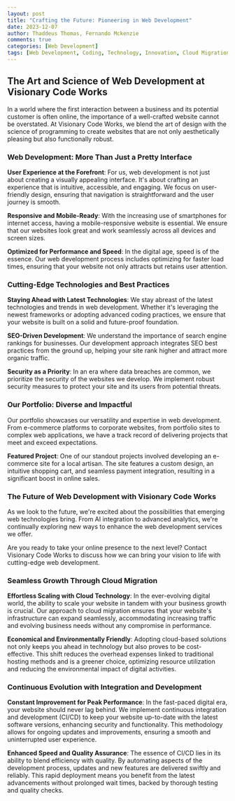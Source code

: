 ```yaml
---
layout: post
title: "Crafting the Future: Pioneering in Web Development"
date: 2023-12-07
author: Thaddeus Thomas, Fernando Mckenzie
comments: true
categories: [Web Development]
tags: [Web Development, Coding, Technology, Innovation, Cloud Migration, CI/CD]
---
```


## The Art and Science of Web Development at Visionary Code Works

In a world where the first interaction between a business and its potential customer is often online, the importance of a well-crafted website cannot be overstated. At Visionary Code Works, we blend the art of design with the science of programming to create websites that are not only aesthetically pleasing but also functionally robust.

### Web Development: More Than Just a Pretty Interface

**User Experience at the Forefront**: For us, web development is not just about creating a visually appealing interface. It's about crafting an experience that is intuitive, accessible, and engaging. We focus on user-friendly design, ensuring that navigation is straightforward and the user journey is smooth.

**Responsive and Mobile-Ready**: With the increasing use of smartphones for internet access, having a mobile-responsive website is essential. We ensure that our websites look great and work seamlessly across all devices and screen sizes.

**Optimized for Performance and Speed**: In the digital age, speed is of the essence. Our web development process includes optimizing for faster load times, ensuring that your website not only attracts but retains user attention.

### Cutting-Edge Technologies and Best Practices

**Staying Ahead with Latest Technologies**: We stay abreast of the latest technologies and trends in web development. Whether it's leveraging the newest frameworks or adopting advanced coding practices, we ensure that your website is built on a solid and future-proof foundation.

**SEO-Driven Development**: We understand the importance of search engine rankings for businesses. Our development approach integrates SEO best practices from the ground up, helping your site rank higher and attract more organic traffic.

**Security as a Priority**: In an era where data breaches are common, we prioritize the security of the websites we develop. We implement robust security measures to protect your site and its users from potential threats.

### Our Portfolio: Diverse and Impactful

Our portfolio showcases our versatility and expertise in web development. From e-commerce platforms to corporate websites, from portfolio sites to complex web applications, we have a track record of delivering projects that meet and exceed expectations.

**Featured Project**: One of our standout projects involved developing an e-commerce site for a local artisan. The site features a custom design, an intuitive shopping cart, and seamless payment integration, resulting in a significant boost in online sales.

### The Future of Web Development with Visionary Code Works

As we look to the future, we're excited about the possibilities that emerging web technologies bring. From AI integration to advanced analytics, we're continually exploring new ways to enhance the web development services we offer.

Are you ready to take your online presence to the next level? Contact Visionary Code Works to discuss how we can bring your vision to life with cutting-edge web development.

### Seamless Growth Through Cloud Migration

**Effortless Scaling with Cloud Technology**: In the ever-evolving digital world, the ability to scale your website in tandem with your business growth is crucial. Our approach to cloud migration ensures that your website's infrastructure can expand seamlessly, accommodating increasing traffic and evolving business needs without any compromise in performance.

**Economical and Environmentally Friendly**: Adopting cloud-based solutions not only keeps you ahead in technology but also proves to be cost-effective. This shift reduces the overhead expenses linked to traditional hosting methods and is a greener choice, optimizing resource utilization and reducing the environmental impact of digital activities.

### Continuous Evolution with Integration and Development

**Constant Improvement for Peak Performance**: In the fast-paced digital era, your website should never lag behind. We implement continuous integration and development (CI/CD) to keep your website up-to-date with the latest software versions, enhancing security and functionality. This methodology allows for ongoing updates and improvements, ensuring a smooth and uninterrupted user experience.

**Enhanced Speed and Quality Assurance**: The essence of CI/CD lies in its ability to blend efficiency with quality. By automating aspects of the development process, updates and new features are delivered swiftly and reliably. This rapid deployment means you benefit from the latest advancements without prolonged wait times, backed by thorough testing and quality checks.
